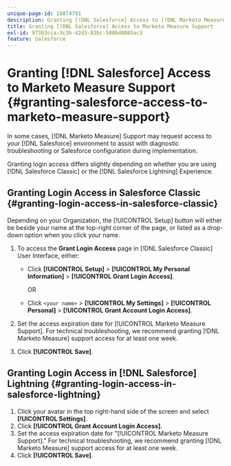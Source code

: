 ```yaml
---
unique-page-id: 18874791
description: Granting [!DNL Salesforce] Access to [!DNL Marketo Measure] Support - [!DNL Marketo Measure]
title: Granting [!DNL Salesforce] Access to Marketo Measure Support
exl-id: 97383cca-3c3b-42d3-83bc-5886d8005ac3
feature: Salesforce
---
```

# Granting [!DNL Salesforce] Access to Marketo Measure Support {#granting-salesforce-access-to-marketo-measure-support}

In some cases, [!DNL Marketo Measure] Support may request access to your [!DNL Salesforce] environment to assist with diagnostic troubleshooting or Salesforce configuration during implementation.

Granting login access differs slightly depending on whether you are using [!DNL Salesforce Classic] or the [!DNL Salesforce Lightning] Experience.

## Granting Login Access in Salesforce Classic {#granting-login-access-in-salesforce-classic}

Depending on your Organization, the [!UICONTROL Setup] button will either be beside your name at the top-right corner of the page, or listed as a drop-down option when you click your name.

1. To access the **Grant Login Access** page in [!DNL Salesforce Classic] User Interface, either:

   * Click **[!UICONTROL Setup]** > **[!UICONTROL My Personal Information]** > **[!UICONTROL Grant Login Access]**.

      OR

   * Click `<your name>` > **[!UICONTROL My Settings]** > **[!UICONTROL Personal]** > **[!UICONTROL Grant Account Login Access]**.

1. Set the access expiration date for [!UICONTROL Marketo Measure Support]. For technical troubleshooting, we recommend granting [!DNL Marketo Measure] support access for at least one week.
1. Click **[!UICONTROL Save]**.

## Granting Login Access in [!DNL Salesforce] Lightning {#granting-login-access-in-salesforce-lightning}

1. Click your avatar in the top right-hand side of the screen and select **[!UICONTROL Settings]**.
1. Click **[!UICONTROL Grant Account Login Access]**.
1. Set the access expiration date for "[!UICONTROL Marketo Measure Support]." For technical troubleshooting, we recommend granting [!DNL Marketo Measure] support access for at least one week.
1. Click **[!UICONTROL Save]**.
